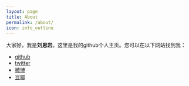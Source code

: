 ```yaml
---
layout: page
title: About
permalink: /about/
icon: info_outline
---
```


大家好，我是**刘恩岩**。这里是我的github个人主页。您可以在以下网站找到我：

- [github](https://github.com/liuenyan)
- [twitter](https://twitter.com/liuenyan)
- [微博](http://weibo.com/liuenyan2006)
- [豆瓣](https://www.douban.com/people/liuenyan/)

